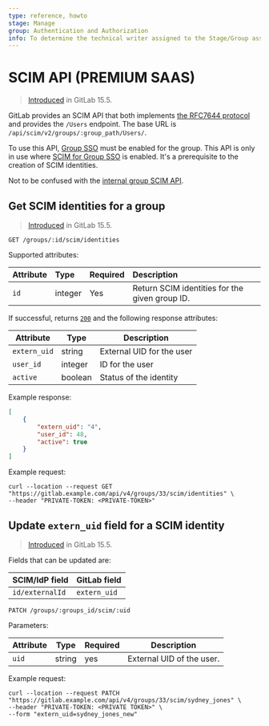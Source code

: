 ```yaml
---
type: reference, howto
stage: Manage
group: Authentication and Authorization
info: To determine the technical writer assigned to the Stage/Group associated with this page, see https://about.gitlab.com/handbook/product/ux/technical-writing/#assignments
---
```

# SCIM API **(PREMIUM SAAS)**

> [Introduced](https://gitlab.com/gitlab-org/gitlab/-/merge_requests/98354) in GitLab 15.5.

GitLab provides an SCIM API that both implements [the RFC7644 protocol](https://tools.ietf.org/html/rfc7644)
and provides the `/Users` endpoint. The base URL is `/api/scim/v2/groups/:group_path/Users/`.

To use this API, [Group SSO](../user/group/saml_sso/index.md) must be enabled for the group.
This API is only in use where [SCIM for Group SSO](../user/group/saml_sso/scim_setup.md) is enabled. It's a prerequisite to the creation of SCIM identities.

Not to be confused with the [internal group SCIM API](../development/internal_api/index.md#group-scim-api).

## Get SCIM identities for a group

> [Introduced](https://gitlab.com/gitlab-org/gitlab/-/issues/227841) in GitLab 15.5.

```plaintext
GET /groups/:id/scim/identities
```

Supported attributes:

| Attribute         | Type    | Required | Description           |
|:------------------|:--------|:---------|:----------------------|
| `id`              | integer | Yes      | Return SCIM identities for the given group ID. |

If successful, returns [`200`](rest/index.md#status-codes) and the following
response attributes:

| Attribute    | Type    | Description               |
| ------------ | ------- | ------------------------- |
| `extern_uid` | string  | External UID for the user |
| `user_id`    | integer | ID for the user           |
| `active`     | boolean | Status of the identity    |

Example response:

```json
[
    {
        "extern_uid": "4",
        "user_id": 48,
        "active": true
    }
]
```

Example request:

```shell
curl --location --request GET "https://gitlab.example.com/api/v4/groups/33/scim/identities" \
--header "PRIVATE-TOKEN: <PRIVATE-TOKEN>"
```

## Update `extern_uid` field for a SCIM identity

> [Introduced](https://gitlab.com/gitlab-org/gitlab/-/issues/227841) in GitLab 15.5.

Fields that can be updated are:

| SCIM/IdP field  | GitLab field |
| --------------- | ------------ |
| `id/externalId` | `extern_uid` |

```plaintext
PATCH /groups/:groups_id/scim/:uid
```

Parameters:

| Attribute | Type   | Required | Description               |
| --------- | ------ | -------- | ------------------------- |
| `uid`     | string | yes      | External UID of the user. |

Example request:

```shell
curl --location --request PATCH "https://gitlab.example.com/api/v4/groups/33/scim/sydney_jones" \
--header "PRIVATE-TOKEN: <PRIVATE TOKEN>" \
--form "extern_uid=sydney_jones_new"
```
